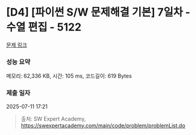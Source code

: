 # [D4] [파이썬 S/W 문제해결 기본] 7일차 - 수열 편집 - 5122 

[문제 링크](https://swexpertacademy.com/main/code/problem/problemDetail.do?contestProbId=AWTVuc46cSIDFAVT) 

### 성능 요약

메모리: 62,336 KB, 시간: 105 ms, 코드길이: 619 Bytes

### 제출 일자

2025-07-11 17:21



> 출처: SW Expert Academy, https://swexpertacademy.com/main/code/problem/problemList.do